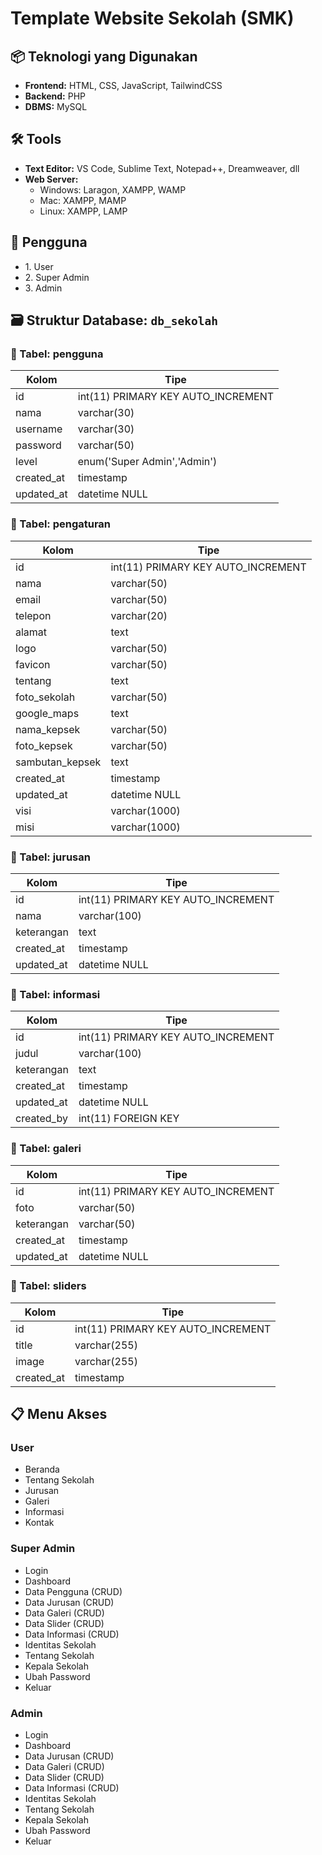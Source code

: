 <body>
  <h1>Template Website Sekolah (SMK)</h1>

  <h2>📦 Teknologi yang Digunakan</h2>
  <ul>
    <li><strong>Frontend:</strong> HTML, CSS, JavaScript, TailwindCSS</li>
    <li><strong>Backend:</strong> PHP</li>
    <li><strong>DBMS:</strong> MySQL</li>
  </ul>

  <h2>🛠 Tools</h2>
  <ul>
    <li><strong>Text Editor:</strong> VS Code, Sublime Text, Notepad++, Dreamweaver, dll</li>
    <li><strong>Web Server:</strong>
      <ul>
        <li>Windows: Laragon, XAMPP, WAMP</li>
        <li>Mac: XAMPP, MAMP</li>
        <li>Linux: XAMPP, LAMP</li>
      </ul>
    </li>
  </ul>

  <h2>👤 Pengguna</h2>
  <ul>
    <li>1. User</li>
    <li>2. Super Admin</li>
    <li>3. Admin</li>
  </ul>

  <h2>🗃 Struktur Database: <code>db_sekolah</code></h2>

  <h3>📁 Tabel: pengguna</h3>
  <table>
    <thead><tr><th>Kolom</th><th>Tipe</th></tr></thead>
    <tbody>
      <tr><td>id</td><td>int(11) PRIMARY KEY AUTO_INCREMENT</td></tr>
      <tr><td>nama</td><td>varchar(30)</td></tr>
      <tr><td>username</td><td>varchar(30)</td></tr>
      <tr><td>password</td><td>varchar(50)</td></tr>
      <tr><td>level</td><td>enum('Super Admin','Admin')</td></tr>
      <tr><td>created_at</td><td>timestamp</td></tr>
      <tr><td>updated_at</td><td>datetime NULL</td></tr>
    </tbody>
  </table>

  <h3>📁 Tabel: pengaturan</h3>
  <table>
    <thead><tr><th>Kolom</th><th>Tipe</th></tr></thead>
    <tbody>
      <tr><td>id</td><td>int(11) PRIMARY KEY AUTO_INCREMENT</td></tr>
      <tr><td>nama</td><td>varchar(50)</td></tr>
      <tr><td>email</td><td>varchar(50)</td></tr>
      <tr><td>telepon</td><td>varchar(20)</td></tr>
      <tr><td>alamat</td><td>text</td></tr>
      <tr><td>logo</td><td>varchar(50)</td></tr>
      <tr><td>favicon</td><td>varchar(50)</td></tr>
      <tr><td>tentang</td><td>text</td></tr>
      <tr><td>foto_sekolah</td><td>varchar(50)</td></tr>
      <tr><td>google_maps</td><td>text</td></tr>
      <tr><td>nama_kepsek</td><td>varchar(50)</td></tr>
      <tr><td>foto_kepsek</td><td>varchar(50)</td></tr>
      <tr><td>sambutan_kepsek</td><td>text</td></tr>
      <tr><td>created_at</td><td>timestamp</td></tr>
      <tr><td>updated_at</td><td>datetime NULL</td></tr>
      <tr><td>visi</td><td>varchar(1000)</td></tr>
      <tr><td>misi</td><td>varchar(1000)</td></tr>
    </tbody>
  </table>

  <h3>📁 Tabel: jurusan</h3>
  <table>
    <thead><tr><th>Kolom</th><th>Tipe</th></tr></thead>
    <tbody>
      <tr><td>id</td><td>int(11) PRIMARY KEY AUTO_INCREMENT</td></tr>
      <tr><td>nama</td><td>varchar(100)</td></tr>
      <tr><td>keterangan</td><td>text</td></tr>
      <tr><td>created_at</td><td>timestamp</td></tr>
      <tr><td>updated_at</td><td>datetime NULL</td></tr>
    </tbody>
  </table>

  <h3>📁 Tabel: informasi</h3>
  <table>
    <thead><tr><th>Kolom</th><th>Tipe</th></tr></thead>
    <tbody>
      <tr><td>id</td><td>int(11) PRIMARY KEY AUTO_INCREMENT</td></tr>
      <tr><td>judul</td><td>varchar(100)</td></tr>
      <tr><td>keterangan</td><td>text</td></tr>
      <tr><td>created_at</td><td>timestamp</td></tr>
      <tr><td>updated_at</td><td>datetime NULL</td></tr>
      <tr><td>created_by</td><td>int(11) FOREIGN KEY</td></tr>
    </tbody>
  </table>

  <h3>📁 Tabel: galeri</h3>
  <table>
    <thead><tr><th>Kolom</th><th>Tipe</th></tr></thead>
    <tbody>
      <tr><td>id</td><td>int(11) PRIMARY KEY AUTO_INCREMENT</td></tr>
      <tr><td>foto</td><td>varchar(50)</td></tr>
      <tr><td>keterangan</td><td>varchar(50)</td></tr>
      <tr><td>created_at</td><td>timestamp</td></tr>
      <tr><td>updated_at</td><td>datetime NULL</td></tr>
    </tbody>
  </table>

  <h3>📁 Tabel: sliders</h3>
  <table>
    <thead><tr><th>Kolom</th><th>Tipe</th></tr></thead>
    <tbody>
      <tr><td>id</td><td>int(11) PRIMARY KEY AUTO_INCREMENT</td></tr>
      <tr><td>title</td><td>varchar(255)</td></tr>
      <tr><td>image</td><td>varchar(255)</td></tr>
      <tr><td>created_at</td><td>timestamp</td></tr>
    </tbody>
  </table>

  <h2>📋 Menu Akses</h2>

  <h3>User</h3>
  <ul>
    <li>Beranda</li>
    <li>Tentang Sekolah</li>
    <li>Jurusan</li>
    <li>Galeri</li>
    <li>Informasi</li>
    <li>Kontak</li>
  </ul>

  <h3>Super Admin</h3>
  <ul>
    <li>Login</li>
    <li>Dashboard</li>
    <li>Data Pengguna (CRUD)</li>
    <li>Data Jurusan (CRUD)</li>
    <li>Data Galeri (CRUD)</li>
    <li>Data Slider (CRUD)</li>
    <li>Data Informasi (CRUD)</li>
    <li>Identitas Sekolah</li>
    <li>Tentang Sekolah</li>
    <li>Kepala Sekolah</li>
    <li>Ubah Password</li>
    <li>Keluar</li>
  </ul>

  <h3>Admin</h3>
  <ul>
    <li>Login</li>
    <li>Dashboard</li>
    <li>Data Jurusan (CRUD)</li>
    <li>Data Galeri (CRUD)</li>
    <li>Data Slider (CRUD)</li>
    <li>Data Informasi (CRUD)</li>
    <li>Identitas Sekolah</li>
    <li>Tentang Sekolah</li>
    <li>Kepala Sekolah</li>
    <li>Ubah Password</li>
    <li>Keluar</li>
  </ul>

</body>
</html>
